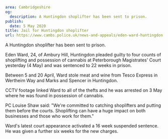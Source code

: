 ```yaml
area: Cambridgeshire
og:
  description: A Huntingdon shoplifter has been sent to prison.
publish:
  date: 5 May 2020
title: Jail for Huntingdon shoplifter
url: https://www.cambs.police.uk/news-and-appeals/eden-ward-huntingdon
```

A Huntingdon shoplifter has been sent to prison.

Eden Ward, 24, of Ambury Hill, Huntingdon pleaded guilty to four counts of shoplifting and possession of cannabis at Peterborough Magistrates' Court yesterday (4 May) and was sentenced to 22 weeks in prison.

Between 5 and 20 April, Ward stole meat and wine from Tesco Express in Wertheim Way and Marks and Spencer in Huntingdon.

CCTV footage linked Ward to all of the thefts and he was arrested on 3 May where he was found in possession of cannabis.

PC Louise Shaw said: "We're committed to catching shoplifters and putting them before the courts. Shoplifting can have a huge impact on both businesses and those who work for them."

Ward's latest court appearance activated a 16 week suspended sentence. He was given a further six weeks for the new charges.
